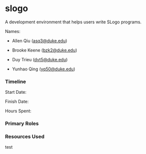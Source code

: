 # slogo

A development environment that helps users write SLogo programs.

Names:
* Allen Qiu (asq3@duke.edu)

* Brooke Keene (bzk2@duke.edu)

* Duy Trieu (dvt5@duke.edu)

* Yunhao Qing (yq50@duke.edu)

### Timeline

Start Date:

Finish Date: 

Hours Spent:

### Primary Roles



### Resources Used

test